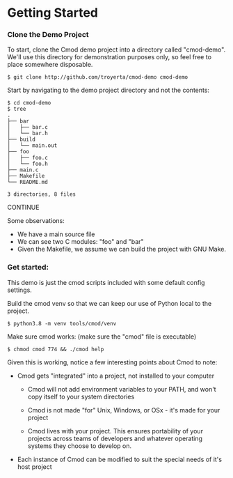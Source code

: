 # Getting Started

### Clone the Demo Project

To start, clone the Cmod demo project into a directory called "cmod-demo". We'll use this directory for demonstration purposes only, so feel free to place somewhere disposable.

```shell
$ git clone http://github.com/troyerta/cmod-demo cmod-demo
```

Start by navigating to the demo project directory and not the contents:

```shell
$ cd cmod-demo
$ tree
.
├── bar
│   ├── bar.c
│   └── bar.h
├── build
│   └── main.out
├── foo
│   ├── foo.c
│   └── foo.h
├── main.c
├── Makefile
└── README.md

3 directories, 8 files
```

CONTINUE

Some observations:
- We have a main source file
- We can see two C modules: "foo" and "bar"
- Given the Makefile, we assume we can build the project with GNU Make.

### Get started:



This demo is just the cmod scripts included with some default config settings.

Build the cmod venv so that we can keep our use of Python local to the project.
```
$ python3.8 -m venv tools/cmod/venv
```

Make sure cmod works: (make sure the "cmod" file is executable)

```
$ chmod cmod 774 && ./cmod help
```





Given this is working, notice a few interesting points about Cmod to note:

- Cmod gets "integrated" into a project, not installed to your computer
  - Cmod will not add environment variables to your PATH, and won't copy itself to your system directories

  - Cmod is not made "for" Unix, Windows, or OSx - it's made for your project
  - Cmod lives with your project. This ensures portability of your projects across teams of developers and whatever operating systems they choose to develop on.

- Each instance of Cmod can be modified to suit the special needs of it's host project